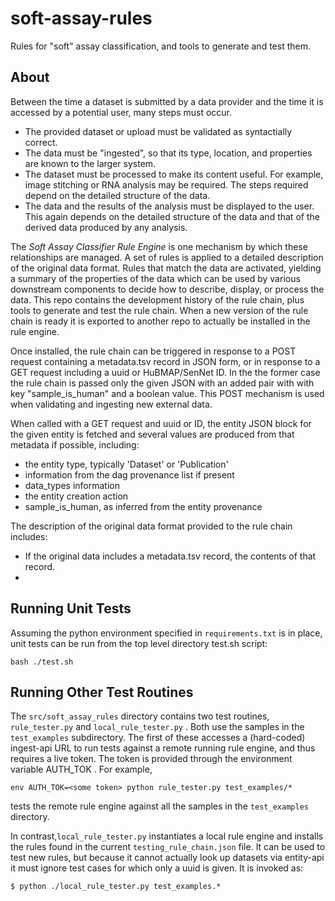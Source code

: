 # soft-assay-rules

Rules for "soft" assay classification, and tools to generate and test them.

## About

Between the time a dataset is submitted by a data provider and the time it is accessed
by a potential user, many steps must occur.
* The provided dataset or upload must be validated as syntactially correct.
* The data must be "ingested", so that its type, location, and properties are known to the
larger system.
* The dataset must be processed to make its content useful. For example, image stitching or
RNA analysis may be required.  The steps required depend on the detailed structure of the
data.
* The data and the results of the analysis must be displayed to the user.  This again
depends on the detailed structure of the data and that of the derived data produced by any
analysis.

The *Soft Assay Classifier Rule Engine* is one mechanism by which these relationships are
managed.  A set of rules is applied to a detailed description of the original data format. Rules
that match the data are activated, yielding a summary of the properties of the data which can
be used by various downstream components to decide how to describe, display, or process the
data.  This repo contains the development history of the rule chain, plus tools to generate
and test the rule chain.  When a new version of the rule chain is ready it is exported to
another repo to actually be installed in the rule engine.

Once installed, the rule chain can be triggered in response to a POST request containing
a metadata.tsv record in JSON form, or in response to a GET request including a uuid or
HuBMAP/SenNet ID.  In the the former case the rule chain is passed only the given JSON
with an added pair with with key "sample_is_human" and a boolean value.  This POST
mechanism is used when validating and ingesting new external data.

When called with a GET request and uuid or ID, the entity JSON block for the given
entity is fetched and several values are produced from that metadata if possible,
including:
* the entity type, typically 'Dataset' or 'Publication'
* information from the dag provenance list if present
* data_types information
* the entity creation action
* sample_is_human, as inferred from the entity provenance

The description of the original data format provided to the rule chain includes:
* If the original data includes a metadata.tsv record, the contents of that record.
* 

## Running Unit Tests

Assuming the python environment specified in `requirements.txt` is in place, unit tests can be
run from the top level directory test.sh script:
```
bash ./test.sh
```

## Running Other Test Routines

The `src/soft_assay_rules` directory contains two test routines, `rule_tester.py` and `local_rule_tester.py` .
Both use the samples in the `test_examples` subdirectory.
The first of these accesses a (hard-coded) ingest-api URL to run tests against a remote running rule engine,
and thus requires a live token.  The token is provided through the environment variable AUTH_TOK .  For example,
```
env AUTH_TOK=<some token> python rule_tester.py test_examples/*
```
tests the remote rule engine against all the samples in the `test_examples` directory.

In contrast,`local_rule_tester.py` instantiates a local rule engine and installs the rules found in the
current `testing_rule_chain.json` file.  It can be used to test new rules, but because it cannot actually
look up datasets via entity-api it must ignore test cases for which only a uuid is given.  It is invoked
as:
```
$ python ./local_rule_tester.py test_examples.*
```
